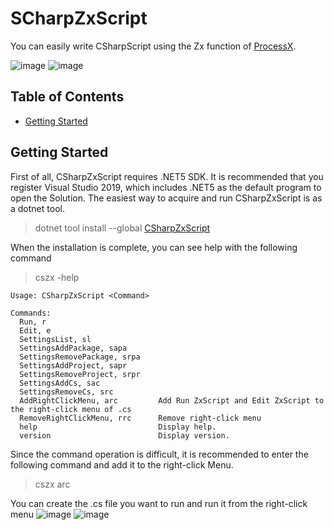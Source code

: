 SCharpZxScript
===
You can easily write CSharpScript using the Zx function of [ProcessX](https://github.com/Cysharp/ProcessX).

![image](https://user-images.githubusercontent.com/24310162/130572603-f13cf336-43c4-4e29-93ed-75b132e5718a.png)
![image](https://user-images.githubusercontent.com/24310162/130572747-50e37590-ac34-4ea6-a389-d78af796fb5a.png)

<!-- START doctoc generated TOC please keep comment here to allow auto update -->
<!-- DON'T EDIT THIS SECTION, INSTEAD RE-RUN doctoc TO UPDATE -->
## Table of Contents

- [Getting Started](#getting-started)

<!-- END doctoc generated TOC please keep comment here to allow auto update -->

Getting Started
---

First of all, CSharpZxScript requires .NET5 SDK. 
It is recommended that you register Visual Studio 2019, which includes .NET5 as the default program to open the Solution.
The easiest way to acquire and run CSharpZxScript is as a dotnet tool.

> dotnet tool install --global [CSharpZxScript](https://www.nuget.org/packages/CSharpZxScript/1.0.0?preview=1)

When the installation is complete, you can see help with the following command

> cszx -help

```
Usage: CSharpZxScript <Command>
 
Commands:
  Run, r
  Edit, e
  SettingsList, sl
  SettingsAddPackage, sapa
  SettingsRemovePackage, srpa
  SettingsAddProject, sapr
  SettingsRemoveProject, srpr
  SettingsAddCs, sac
  SettingsRemoveCs, src
  AddRightClickMenu, arc         Add Run ZxScript and Edit ZxScript to the right-click menu of .cs
  RemoveRightClickMenu, rrc      Remove right-click menu
  help                           Display help.
  version                        Display version.
```

Since the command operation is difficult, it is recommended to enter the following command and add it to the right-click Menu.

> cszx arc

You can create the .cs file you want to run and run it from the right-click menu
![image](https://user-images.githubusercontent.com/24310162/130572747-50e37590-ac34-4ea6-a389-d78af796fb5a.png)
![image](https://user-images.githubusercontent.com/24310162/130572603-f13cf336-43c4-4e29-93ed-75b132e5718a.png)

